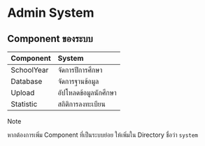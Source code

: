 # Admin System

## Component ของระบบ

| Component   | System             |
| :---------  | :---------------   |
| SchoolYear  | จัดการปีการศึกษา      |
| Database    | จัดการฐานข้อมูล       |
| Upload      | อัปโหลดข้อมูลนักศึกษา  |
| Statistic   | สถิติการลงทะเบียน      |

> [!NOTE]
> หากต้องการเพิ่ม Component ที่เป็นระบบย่อย ให้เพิ่มใน Directory ชื่อว่า `system`
